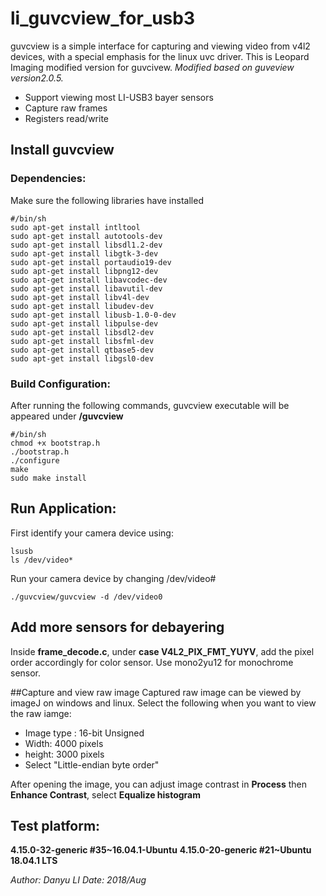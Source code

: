 # li_guvcview_for_usb3
guvcview is a simple interface for capturing and viewing video from v4l2 devices, with a special emphasis for the linux uvc driver. 
This is Leopard Imaging modified version for guvcivew.
_Modified based on guveview version2.0.5._
- Support viewing most LI-USB3 bayer sensors 
- Capture raw frames 
- Registers read/write

## Install guvcview
### Dependencies:
Make sure the following libraries have installed
```
#/bin/sh
sudo apt-get install intltool
sudo apt-get install autotools-dev
sudo apt-get install libsdl1.2-dev
sudo apt-get install libgtk-3-dev
sudo apt-get install portaudio19-dev
sudo apt-get install libpng12-dev
sudo apt-get install libavcodec-dev
sudo apt-get install libavutil-dev
sudo apt-get install libv4l-dev
sudo apt-get install libudev-dev
sudo apt-get install libusb-1.0-0-dev
sudo apt-get install libpulse-dev
sudo apt-get install libsdl2-dev
sudo apt-get install libsfml-dev
sudo apt-get install qtbase5-dev
sudo apt-get install libgsl0-dev
```

### Build Configuration:
After running the following commands, guvcview executable will be appeared under __/guvcview__
```
#/bin/sh
chmod +x bootstrap.h
./bootstrap.h
./configure
make
sudo make install
```

## Run Application:
First identify your camera device using:
```
lsusb
ls /dev/video*
```
Run your camera device by changing /dev/video#
```
./guvcview/guvcview -d /dev/video0  
```

## Add more sensors for debayering

Inside __frame_decode.c__, under __case V4L2_PIX_FMT_YUYV__, add the pixel order accordingly for color sensor.
Use mono2yu12 for monochrome sensor.


##Capture and view raw image
Captured raw image can be viewed by imageJ on windows and linux. 
Select the following when you want to view the raw iamge:

- Image type : 16-bit Unsigned
- Width: 4000 pixels
- height: 3000 pixels
- Select "Little-endian byte order"

After opening the image, you  can adjust image contrast in __Process__ then __Enhance Contrast__, select __Equalize histogram__
## Test platform:
__4.15.0-32-generic #35~16.04.1-Ubuntu__
__4.15.0-20-generic #21~Ubuntu 18.04.1 LTS__

_Author: Danyu LI   Date: 2018/Aug_

